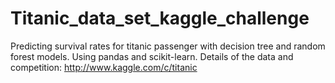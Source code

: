 # Titanic_data_set_kaggle_challenge
Predicting survival rates for titanic passenger with decision tree and random forest models. Using pandas and scikit-learn. Details of the data and competition:  http://www.kaggle.com/c/titanic
